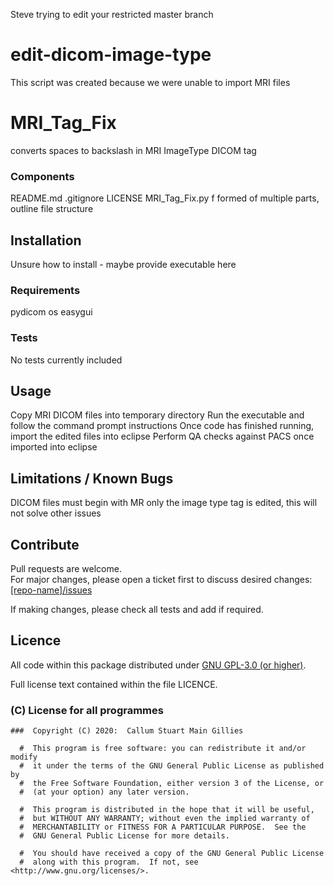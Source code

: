 Steve trying to edit your restricted master branch


# edit-dicom-image-type


This script was created because we were unable to import MRI files

# MRI_Tag_Fix

converts spaces to backslash in MRI ImageType DICOM tag

### Components

README.md
.gitignore
LICENSE
MRI_Tag_Fix.py
f formed of multiple parts, outline file structure

## Installation

Unsure how to install - maybe provide executable here

### Requirements

pydicom
os
easygui

### Tests

No tests currently included

## Usage

Copy MRI DICOM files into temporary directory
Run the executable and follow the command prompt instructions
Once code has finished running, import the edited files into eclipse
Perform QA checks against PACS once imported into eclipse

## Limitations / Known Bugs

DICOM files must begin with MR
only the image type tag is edited, this will not solve other issues

## Contribute

Pull requests are welcome.  
For major changes, please open a ticket first to discuss desired changes:  
[[repo-name]/issues](http://github.com/UCLHp/[repo-name]/issues)

If making changes, please check all tests and add if required.

## Licence

All code within this package distributed under [GNU GPL-3.0 (or higher)](https://opensource.org/licenses/GPL-3.0).

Full license text contained within the file LICENCE.

###  (C) License for all programmes

```
###  Copyright (C) 2020:  Callum Stuart Main Gillies

  #  This program is free software: you can redistribute it and/or modify
  #  it under the terms of the GNU General Public License as published by
  #  the Free Software Foundation, either version 3 of the License, or
  #  (at your option) any later version.

  #  This program is distributed in the hope that it will be useful,
  #  but WITHOUT ANY WARRANTY; without even the implied warranty of
  #  MERCHANTABILITY or FITNESS FOR A PARTICULAR PURPOSE.  See the
  #  GNU General Public License for more details.

  #  You should have received a copy of the GNU General Public License
  #  along with this program.  If not, see <http://www.gnu.org/licenses/>.
```
